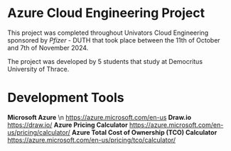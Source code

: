 # Azure Cloud Engineering Project
This project was completed throughout Univators Cloud Engineering sponsored by *Pfizer* - DUTH
that took place between the 11th of October and 7th of November 2024.

The project was developed by 5 students that study at Democritus University of Thrace.

# Development Tools

**Microsoft Azure** \n
https://azure.microsoft.com/en-us
**Draw.io**
https://draw.io/
**Azure Pricing Calculator**
https://azure.microsoft.com/en-us/pricing/calculator/
**Azure Total Cost of Ownership (TCO) Calculator**
https://azure.microsoft.com/en-us/pricing/tco/calculator/
